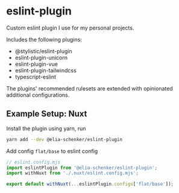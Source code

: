 # eslint-plugin

Custom eslint plugin I use for my personal projects.

Includes the following plugins:
- @stylistic/eslint-plugin
- eslint-plugin-unicorn
- eslint-plugin-vue
- eslint-plugin-tailwindcss
- typescript-eslint

The plugins' recommended rulesets are extended with 
opinionated additional configurations.

## Example Setup: Nuxt

Install the plugin using yarn, run
```bash
yarn add --dev @elia-schenker/eslint-plugin
```

Add config `flat/base` to eslint config
```ts
// eslint.config.mjs
import eslintPlugin from '@elia-schenker/eslint-plugin';
import withNuxt from './.nuxt/eslint.config.mjs';

export default withNuxt(...eslintPlugin.configs['flat/base']);
```
